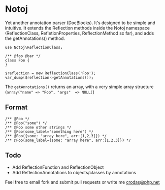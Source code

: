 Notoj
=====

Yet another annotation parser (DocBlocks). It's designed to be simple and intuitive. It extends the Reflection methods inside the Notoj namespace (ReflectionClass, RefletionProperties, ReflectionMethod so far), and adds the getAnnotations() method.



    use Notoj\ReflectionClass;
  
    /** @foo @bar */
    class Foo {
    }
  
    $reflection = new ReflectionClass('Foo');
    var_dump($reflection->getAnnotations());
  
The `getAnnotations()` returns an array, with a very simple array structure (`array("name" => "Foo", "args" 
=> NULL)`)

Format
-------
    /** @Foo */
    /** @Foo("some") */
    /** @Foo some other strings */
    /** @Foo(some_label="something here") */
    /** @Foo({some: "array here", arr:[1,2,3]}) */
    /** @Foo(some_label={some: "array here", arr:[1,2,3]}) */



Todo
-----
* Add ReflectionFunction and ReflectionObject
* Add ReflectionAnnotations to objects/classes by annotations

Feel free to email fork and submit pull requests or write me crodas@php.net